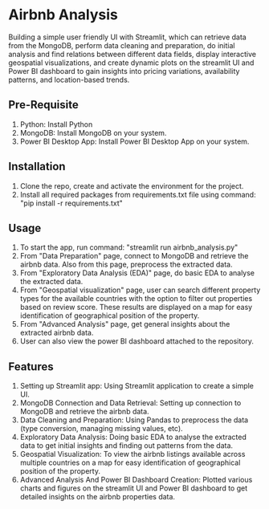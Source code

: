 # Airbnb Analysis
Building a simple user friendly UI with Streamlit, which can retrieve data from the MongoDB, perform data cleaning and preparation, do initial analysis and find relations between different data fields, display interactive geospatial visualizations, and create dynamic plots on the streamlit UI and Power BI dashboard to gain insights into pricing variations, availability patterns, and location-based trends.
## Pre-Requisite
1) Python: Install Python
2) MongoDB: Install MongoDB on your system.
3) Power BI Desktop App: Install Power BI Desktop App on your system.

## Installation
1) Clone the repo, create and activate the environment for the project.
2) Install all required packages from requirements.txt file using command: "pip install -r requirements.txt"

## Usage
1) To start the app, run command: "streamlit run airbnb_analysis.py"
2) From "Data Preparation" page, connect to MongoDB and retrieve the airbnb data. Also from this page, preprocess the extracted data.
3) From "Exploratory Data Analysis (EDA)" page, do basic EDA to analyse the extracted data.
4) From "Geospatial visualization" page, user can search different property types for the available countries with the option to filter out properties based on review score. These results are displayed on a map for easy identification of geographical position of the property.
5) From "Advanced Analysis" page, get general insights about the extracted airbnb data.
6) User can also view the power BI dashboard attached to the repository. 

## Features
1) Setting up Streamlit app: Using Streamlit application to create a simple UI.
2) MongoDB Connection and Data Retrieval: Setting up connection to MongoDB and retrieve the airbnb data.
3) Data Cleaning and Preparation: Using Pandas to preprocess the data (type conversion, managing missing values, etc).
4) Exploratory Data Analysis: Doing basic EDA to analyse the extracted data to get initial insights and finding out patterns from the data.
5) Geospatial Visualization: To view the airbnb listings available across multiple countries on a map for easy identification of geographical position of the property.
6) Advanced Analysis And Power BI Dashboard Creation: Plotted various charts and figures on the streamlit UI and Power BI dashboard to get detailed insights on the airbnb properties data.
